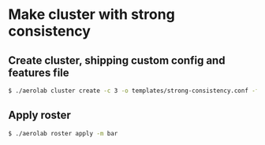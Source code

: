 # Make cluster with strong consistency

## Create cluster, shipping custom config and features file

```bash
$ ./aerolab cluster create -c 3 -o templates/strong-consistency.conf -f features.conf
```

## Apply roster

```bash
$ ./aerolab roster apply -m bar
```
